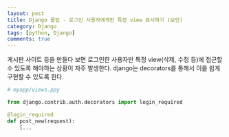 ```yaml
---
layout: post
title: Django 꿀팁 - 로그인 사용자에게만 특정 view 표시하기 (보안)
category: Django
tags: [python, Django]
comments: true
---
```


게시판 사이트 등을 만들다 보면 로그인한 사용자만 특정 view(삭제, 수정 등)에 접근할 수 있도록 해야하는 상황이 자주 발생한다.
django는 decorators를 통해서 이를 쉽게 구현할 수 있도록 한다.


```python
# myapp/views.ppy

from django.contrib.auth.decorators import login_required

@login_required
def post_new(request):
    [...
```
